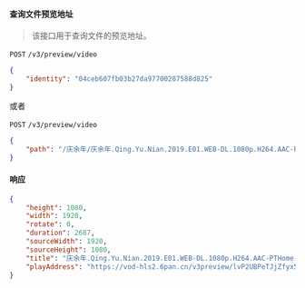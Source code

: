 #### 查询文件预览地址

> 该接口用于查询文件的预览地址。

```POST``` ```/v3/preview/video```

```json
{
	"identity": "04ceb607fb03b27da97700287588d825"
}
```

或者

```POST``` ```/v3/preview/video```

```json
{
	"path": "/庆余年/庆余年.Qing.Yu.Nian.2019.E01.WEB-DL.1080p.H264.AAC-PTHome.mp4"
}
```


#### 响应

```json
{
    "height": 1080,
    "width": 1920,
    "rotate": 0,
    "duration": 2687,
    "sourceWidth": 1920,
    "sourceHeight": 1080,
    "title": "庆余年.Qing.Yu.Nian.2019.E01.WEB-DL.1080p.H264.AAC-PTHome.mp4",
    "playAddress": "https://vod-hls2.6pan.cn/v3preview/lvP2UBPeTJjZfyx5O_bo828rhL0P2ac58652/1585164274/index.m3u8?act=1585240883992&u=5&i=9e3f27235701065b32227b09e23fd2f5"
}
```
